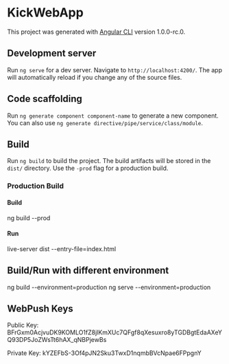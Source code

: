 # KickWebApp

This project was generated with [Angular CLI](https://github.com/angular/angular-cli) version 1.0.0-rc.0.

## Development server
Run `ng serve` for a dev server. Navigate to `http://localhost:4200/`. The app will automatically reload if you change any of the source files.

## Code scaffolding

Run `ng generate component component-name` to generate a new component. You can also use `ng generate directive/pipe/service/class/module`.

## Build

Run `ng build` to build the project. The build artifacts will be stored in the `dist/` directory. Use the `-prod` flag for a production build.

### Production Build
#### Build
ng build --prod

#### Run
live-server dist --entry-file=index.html

## Build/Run with different environment
ng build  --environment=production
ng serve  --environment=production

## WebPush Keys

Public Key:
BFrGxm0AcjvuDK9KOMLO1fZ8jlKmXUc7QFgf8qXesuxro8yTGDBgtEdaAXeYQ93DP5JoZWsTt6hAX_qNBPjewBs

Private Key:
kYZEFbS-3Of4pJN2Sku3TwxD1nqmbBVcNpae6FPpgnY

